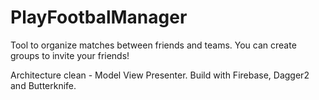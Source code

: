 # PlayFootbalManager

Tool to organize matches between friends and teams. You can create groups to invite your friends!

Architecture clean - Model View Presenter.
Build with Firebase, Dagger2 and Butterknife.
